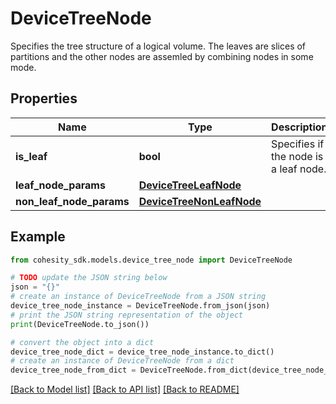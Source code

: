 # DeviceTreeNode

Specifies the tree structure of a logical volume. The leaves are slices of partitions and the other nodes are assemled by combining nodes in some mode.

## Properties

Name | Type | Description | Notes
------------ | ------------- | ------------- | -------------
**is_leaf** | **bool** | Specifies if the node is a leaf node. | [optional] 
**leaf_node_params** | [**DeviceTreeLeafNode**](DeviceTreeLeafNode.md) |  | [optional] 
**non_leaf_node_params** | [**DeviceTreeNonLeafNode**](DeviceTreeNonLeafNode.md) |  | [optional] 

## Example

```python
from cohesity_sdk.models.device_tree_node import DeviceTreeNode

# TODO update the JSON string below
json = "{}"
# create an instance of DeviceTreeNode from a JSON string
device_tree_node_instance = DeviceTreeNode.from_json(json)
# print the JSON string representation of the object
print(DeviceTreeNode.to_json())

# convert the object into a dict
device_tree_node_dict = device_tree_node_instance.to_dict()
# create an instance of DeviceTreeNode from a dict
device_tree_node_from_dict = DeviceTreeNode.from_dict(device_tree_node_dict)
```
[[Back to Model list]](../README.md#documentation-for-models) [[Back to API list]](../README.md#documentation-for-api-endpoints) [[Back to README]](../README.md)


